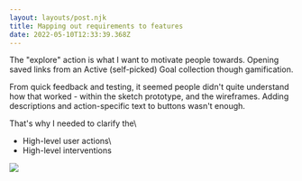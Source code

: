 ```yaml
---
layout: layouts/post.njk
title: Mapping out requirements to features
date: 2022-05-10T12:33:39.368Z
---
```

The "explore" action is what I want to motivate people towards. Opening saved links from an Active (self-picked) Goal collection though gamification.

From quick feedback and testing, it seemed people didn't quite understand how that worked - within the sketch prototype, and the wireframes. Adding descriptions and action-specific text to buttons wasn't enough.

That's why I needed to clarify the\
- High-level user actions\
- High-level interventions

![](/images/requirements-to-features.png)
